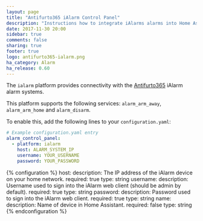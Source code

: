 ```yaml
---
layout: page
title: "Antifurto365 iAlarm Control Panel"
description: "Instructions how to integrate iAlarms alarms into Home Assistant."
date: 2017-11-30 20:00
sidebar: true
comments: false
sharing: true
footer: true
logo: antifurto365-ialarm.png
ha_category: Alarm
ha_release: 0.60
---
```


The `ialarm` platform provides connectivity with the [Antifurto365](https://www.antifurtocasa365.it/) iAlarm alarm systems.

This platform supports the following services: `alarm_arm_away`, `alarm_arm_home` and `alarm_disarm`.

To enable this, add the following lines to your `configuration.yaml`:

```yaml
# Example configuration.yaml entry
alarm_control_panel:
  - platform: ialarm
    host: ALARM_SYSTEM_IP
    username: YOUR_USERNAME
    password: YOUR_PASSWORD
```

{% configuration %}
  host:
    description: The IP address of the iAlarm device on your home network.
    required: true
    type: string
  username:
    description: Username used to sign into the iAlarm web client (should be admin by default).
    required: true
    type: string
  password:
    description: Password used to sign into the iAlarm web client.
    required: true
    type: string
  name:
    description: Name of device in Home Assistant.
    required: false
    type: string
{% endconfiguration %}

